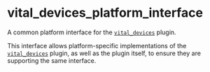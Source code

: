 # vital_devices_platform_interface

A common platform interface for the [`vital_devices`][1] plugin.

This interface allows platform-specific implementations of the [`vital_devices`][1]
plugin, as well as the plugin itself, to ensure they are supporting the
same interface.

[1]: https://pub.dev/packages/vital_devices
